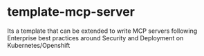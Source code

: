 # template-mcp-server
Its a template that can be extended to write MCP servers following Enterprise best practices around Security and Deployment on Kubernetes/Openshift
